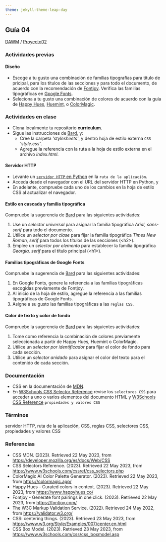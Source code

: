 ```yaml
---
theme: jekyll-theme-leap-day
---
```


## Guía 04

[DAWM](/DAWM/) / [Proyecto02](/DAWM/proyectos/2023/proyecto02)

### Actividades previas

#### Diseño

* Escoge a tu gusto una combinación de familias tipografías para título de pricipal, para los títulos de las secciones y para todo el documento, de acuerdo con la recomendación de [Fontjoy](https://fontjoy.com/). Verifica las familias tipográficas en [Google Fonts](https://fonts.google.com/).
* Seleciona a tu gusto una combinación de colores de acuerdo con la guía de [Happy Hues](https://www.happyhues.co/), [Huemint](https://huemint.com/website-2/), o [ColorMagic](https://colormagic.app/). 


### Actividades en clase

* Clona localmente tu repositorio **curriculum**.
* Sigue las instrucciones de [Bard](bard/guia04-bard01.pdf), y:
  - Cree la carpeta _'stylesheets'_, y dentro hoja de estilo externa `CSS` _'style.css'_.
  - Agregue la referencia con la ruta a la hoja de estilo externa en el archivo _index.html_.

#### Servidor HTTP 

* Levante un [`servidor HTTP` en Python](/DAWM/tutoriales/python) en la `ruta de la aplicación`.
* Acceda desde el navegador con el URL del servidor HTTP en Python, y
* En adelante, compruebe cada uno de los cambios en la hoja de estilo CSS al actualizar el navegador.

#### Estilo en cascada y familia tipográfica

Compruebe la sugerencia de [Bard](bard/guia04-bard02.pdf) para las siguientes actividades:

1. Use un _selector universal_ para asignar la familia tipográfica _Arial, sans-serif_ para todo el documento. 
2. Utilice un _selector por clase_ para fijar la familia tipográfica _Times New Roman, serif_ para todos los títulos de las secciones (&lt;h2&gt;). 
3. Emplee un _selector por elemento_ para establecer la familia tipográfica _Georgia, serif_ para el título principal (&lt;h1&gt;). 

#### Familias tipográficas de Google Fonts

Compruebe la sugerencia de [Bard](bard/guia04-bard03.pdf) para las siguientes actividades:

1. En Google Fonts, genere la referencia a las familias tipográficas escogidas previamente de Fontjoy.
2. Al inicio de la hoja de estilo, agregue la referencia a las familias tipográficas de Google Fonts.
3. Asigne a su gusto las familias tipográficas a las `reglas CSS`.

#### Color de texto y color de fondo

Compruebe la sugerencia de [Bard](bard/guia04-bard04.pdf) para las siguientes actividades:

1. Tome como referencia la combinación de colores previamente seleccionada a partir de Happy Hues, Huemint o ColorMagic.
2. Utilice un _selector por identificador_ para fijar el color de fondo para cada sección.
3. Utilice un _selector anidado_ para asignar el color del texto para el contenido de cada sección.

### Documentación

* CSS en la documentación de [MDN](https://developer.mozilla.org/es/docs/Web/CSS).
* En [W3Schools CSS Selector Reference](https://www.w3schools.com/cssref/css_selectors.php) revise los `selectores CSS` para acceder a uno o varios elementos del documento HTML y [W3Schools CSS Reference](https://www.w3schools.com/cssref/index.php) `propiedades y valores CSS`

### Términos

servidor HTTP, ruta de la aplicación, CSS, reglas CSS, selectores CSS, propiedades y valores CSS

### Referencias

* CSS  MDN. (2023). Retrieved 22 May 2023, from https://developer.mozilla.org/es/docs/Web/CSS
* CSS Selectors Reference. (2023). Retrieved 22 May 2023, from https://www.w3schools.com/cssref/css_selectors.php
* ColorMagic  AI Color Palette Generator. (2023). Retrieved 22 May 2023, from https://colormagic.app/
* Happy Hues - Curated colors in context. (2023). Retrieved 22 May 2023, from https://www.happyhues.co/
* Fontjoy - Generate font pairings in one click. (2023). Retrieved 22 May 2023, from https://fontjoy.com/
* The W3C Markup Validation Service. (2022). Retrieved 24 May 2022, from https://validator.w3.org/
* CSS: centering things. (2023). Retrieved 23 May 2023, from https://www.w3.org/Style/Examples/007/center.en.html
* CSS Box Model. (2023). Retrieved 23 May 2023, from https://www.w3schools.com/css/css_boxmodel.asp